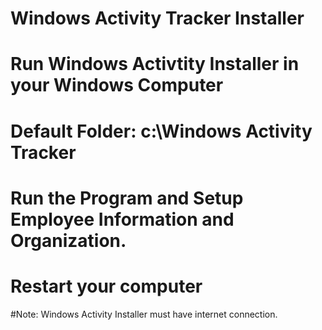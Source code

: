 # Windows Activity Tracker Installer
# 
# Run Windows Activtity Installer in your Windows Computer
# Default Folder: c:\Windows Activity Tracker
# Run the Program and Setup Employee Information and Organization.
# Restart your computer

#Note: Windows Activity Installer must have internet connection.
